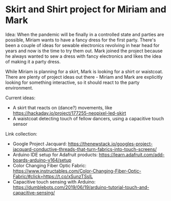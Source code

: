Skirt and Shirt project for Miriam and Mark
===========================================

Idea: When the pandemic will be finally in a controlled state and parties are possible, Miriam wants to have a fancy
dress for the first party. There's been a couple of ideas for sewable electronics revolving in hear head for years and
now is the time to try them out. Mark joined the project because he always wanted to sew a dress with fancy electronics
and likes the idea of making it a party dress.

While Miriam is planning for a skirt, Mark is looking for a shirt or waistcoat. There are plenty of project ideas out
there - Miriam and Mark are explicitly looking for something interactive, so it should react to the party environment.

Current ideas:
-   A skirt that reacts on (dance?) movements, like https://hackaday.io/project/177255-neopixel-led-skirt
-   A waistcoat detecting touch of fellow dancers, using a capacitive touch sensor

Link collection:
-   Google Project Jacquard: https://thenewstack.io/googles-project-jacquard-conductive-threads-that-turn-fabrics-into-touch-screens/
-   Arduino IDE setup for Adafruit products: https://learn.adafruit.com/add-boards-arduino-v164/setup
-   Color Changing Fiber Optic Fabric: https://www.instructables.com/Color-Changing-Fiber-Optic-Fabric/#click=https://t.co/xSunzTSslL
-   Capacitive touch sensing with Arduino: https://dumblebots.com/2019/06/19/arduino-tutorial-touch-and-capacitive-sensing/

